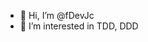- 👋 Hi, I’m @fDevJc
- 👀 I’m interested in TDD, DDD

<!---
fDevJc/fDevJc is a ✨ special ✨ repository because its `README.md` (this file) appears on your GitHub profile.
You can click the Preview link to take a look at your changes.
--->
